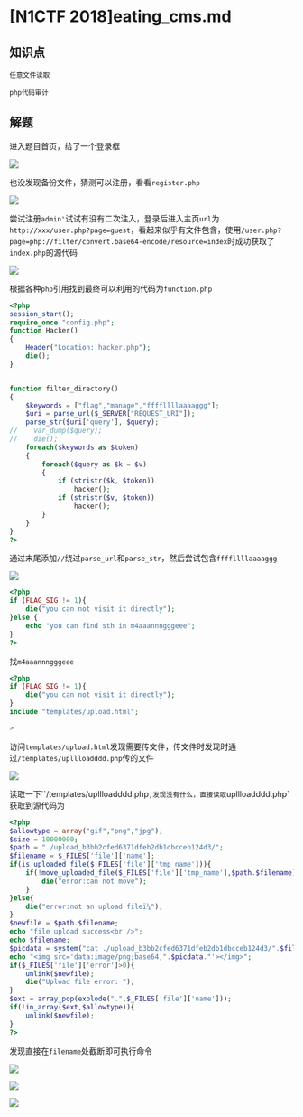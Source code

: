 # [N1CTF 2018]eating_cms.md

## 知识点

`任意文件读取`

`php代码审计`

## 解题

进入题目首页，给了一个登录框

![](./img/[N1CTF2018]eating_cms-1.png)

也没发现备份文件，猜测可以注册，看看`register.php`

![](./img/[N1CTF2018]eating_cms-2.png)

尝试注册`admin'`试试有没有二次注入，登录后进入主页`url`为`http://xxx/user.php?page=guest`，看起来似乎有文件包含，使用`/user.php?page=php://filter/convert.base64-encode/resource=index`时成功获取了`index.php`的源代码

![](./img/[N1CTF2018]eating_cms-3.png)

根据各种`php`引用找到最终可以利用的代码为`function.php`

```php
<?php
session_start();
require_once "config.php";
function Hacker()
{
    Header("Location: hacker.php");
    die();
}


function filter_directory()
{
    $keywords = ["flag","manage","ffffllllaaaaggg"];
    $uri = parse_url($_SERVER["REQUEST_URI"]);
    parse_str($uri['query'], $query);
//    var_dump($query);
//    die();
    foreach($keywords as $token)
    {
        foreach($query as $k = $v)
        {
            if (stristr($k, $token))
                hacker();
            if (stristr($v, $token))
                hacker();
        }
    }
}
?>
```

通过末尾添加`//`绕过`parse_url`和`parse_str`，然后尝试包含`ffffllllaaaaggg`

![](./img/[N1CTF2018]eating_cms-4.png)

```php
<?php
if (FLAG_SIG != 1){
    die("you can not visit it directly");
}else {
    echo "you can find sth in m4aaannngggeee";
}
?>
```

找`m4aaannngggeee`

```php
<?php
if (FLAG_SIG != 1){
    die("you can not visit it directly");
}
include "templates/upload.html";

>
```

访问`templates/upload.html`发现需要传文件，传文件时发现时通过`/templates/upllloadddd.php`传的文件

![](./img/[N1CTF2018]eating_cms-6.png)

读取一下``/templates/upllloadddd.php`,发现没有什么，直接读取`upllloadddd.php`获取到源代码为

```php
<?php
$allowtype = array("gif","png","jpg");
$size = 10000000;
$path = "./upload_b3bb2cfed6371dfeb2db1dbcceb124d3/";
$filename = $_FILES['file']['name'];
if(is_uploaded_file($_FILES['file']['tmp_name'])){
    if(!move_uploaded_file($_FILES['file']['tmp_name'],$path.$filename)){
        die("error:can not move");
    }
}else{
    die("error:not an upload fileï¼");
}
$newfile = $path.$filename;
echo "file upload success<br />";
echo $filename;
$picdata = system("cat ./upload_b3bb2cfed6371dfeb2db1dbcceb124d3/".$filename." | base64 -w 0");
echo "<img src='data:image/png;base64,".$picdata."'></img>";
if($_FILES['file']['error']>0){
    unlink($newfile);
    die("Upload file error: ");
}
$ext = array_pop(explode(".",$_FILES['file']['name']));
if(!in_array($ext,$allowtype)){
    unlink($newfile);
}
?>
```

发现直接在`filename`处截断即可执行命令

![](./img/[N1CTF2018]eating_cms-8.png)

![](./img/[N1CTF2018]eating_cms-9.png)

![](./img/[N1CTF2018]eating_cms-10.png)